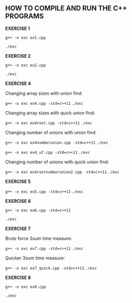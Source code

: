 ## HOW TO COMPILE AND RUN THE C++ PROGRAMS 

**EXERCISE 1**

`g++ -o exc ex1.cpp` 

`./exc`

**EXERCISE 2**

`g++ -o exc ex2.cpp`

`./exc `

**EXERCISE 4**

Changing array sizes with union find:

`g++ -o exc ex4.cpp -std=c++11`
`./exc `

Changing array sizes with quick union find:

`g++ -o exc ex4root.cpp -std=c++11`
`./exc `

Changing number of unions with union find:

`g++ -o exc ex4numberunion.cpp -std=c++11`
`./exc `

`g++ -o exc ex4_uf.cpp -std=c++11`
`./exc `


Changing number of unions with quick union find:

`g++ -o exc ex4rootnumberunion2.cpp -std=c++11`
`./exc `


**EXERCISE 5**

`g++ -o exc ex5.cpp -std=c++11`
`./exc`

**EXERCISE 6**

`g++ -o exc ex6.cpp -std=c++11`

`./exc`

**EXERCISE 7**

Brute force 3sum time measure:

`g++ -o exc ex7.cpp -std=c++11`
`./exc`

Quicker 3sum time measure:

`g++ -o exc ex7_quick.cpp -std=c++11`
`./exc`

**EXERCISE 8**

`g++ -o exc ex8.cpp`

`./exc`
